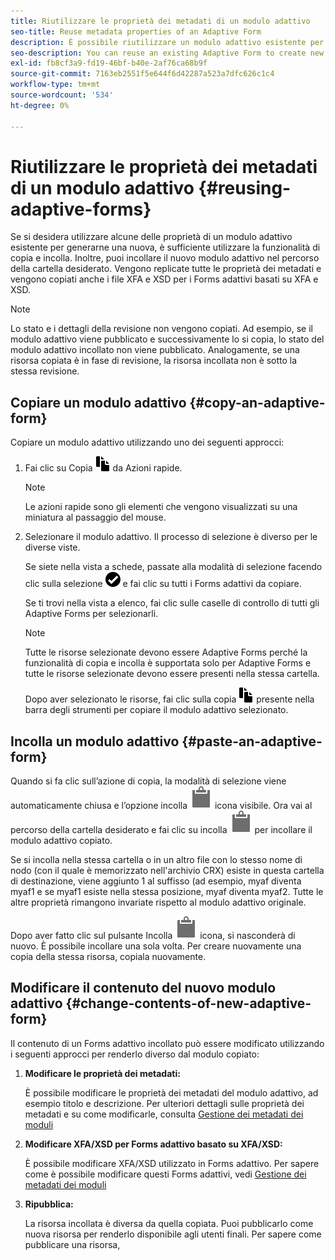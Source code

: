 ```yaml
---
title: Riutilizzare le proprietà dei metadati di un modulo adattivo
seo-title: Reuse metadata properties of an Adaptive Form
description: È possibile riutilizzare un modulo adattivo esistente per creare un nuovo Forms adattivo.
seo-description: You can reuse an existing Adaptive Form to create new Adaptive Forms.
exl-id: fb8cf3a9-fd19-46bf-b40e-2af76ca68b9f
source-git-commit: 7163eb2551f5e644f6d42287a523a7dfc626c1c4
workflow-type: tm+mt
source-wordcount: '534'
ht-degree: 0%

---
```


# Riutilizzare le proprietà dei metadati di un modulo adattivo {#reusing-adaptive-forms}

Se si desidera utilizzare alcune delle proprietà di un modulo adattivo esistente per generarne una nuova, è sufficiente utilizzare la funzionalità di copia e incolla. Inoltre, puoi incollare il nuovo modulo adattivo nel percorso della cartella desiderato. Vengono replicate tutte le proprietà dei metadati e vengono copiati anche i file XFA e XSD per i Forms adattivi basati su XFA e XSD.

>[!NOTE]
>
>Lo stato e i dettagli della revisione non vengono copiati. Ad esempio, se il modulo adattivo viene pubblicato e successivamente lo si copia, lo stato del modulo adattivo incollato non viene pubblicato. Analogamente, se una risorsa copiata è in fase di revisione, la risorsa incollata non è sotto la stessa revisione.

## Copiare un modulo adattivo {#copy-an-adaptive-form}

Copiare un modulo adattivo utilizzando uno dei seguenti approcci:

1. Fai clic su Copia ![aem6forms_copy](assets/aem6forms_copy.png) da Azioni rapide.

   >[!NOTE]
   >
   >Le azioni rapide sono gli elementi che vengono visualizzati su una miniatura al passaggio del mouse.

1. Selezionare il modulo adattivo. Il processo di selezione è diverso per le diverse viste.

   Se siete nella vista a schede, passate alla modalità di selezione facendo clic sulla selezione ![aem6forms_check-cerchio](assets/aem6forms_check-circle.png) e fai clic su tutti i Forms adattivi da copiare.

   Se ti trovi nella vista a elenco, fai clic sulle caselle di controllo di tutti gli Adaptive Forms per selezionarli.

   >[!NOTE]
   >
   >Tutte le risorse selezionate devono essere Adaptive Forms perché la funzionalità di copia e incolla è supportata solo per Adaptive Forms e tutte le risorse selezionate devono essere presenti nella stessa cartella.

   Dopo aver selezionato le risorse, fai clic sulla copia ![aem6forms_copy](assets/aem6forms_copy.png) presente nella barra degli strumenti per copiare il modulo adattivo selezionato.

## Incolla un modulo adattivo {#paste-an-adaptive-form}

Quando si fa clic sull’azione di copia, la modalità di selezione viene automaticamente chiusa e l’opzione incolla ![Incolla](assets/Smock_Paste_18_N.svg) icona visibile. Ora vai al percorso della cartella desiderato e fai clic su incolla ![Incolla](assets/Smock_Paste_18_N.svg) per incollare il modulo adattivo copiato.

Se si incolla nella stessa cartella o in un altro file con lo stesso nome di nodo (con il quale è memorizzato nell&#39;archivio CRX) esiste in questa cartella di destinazione, viene aggiunto 1 al suffisso (ad esempio, myaf diventa myaf1 e se myaf1 esiste nella stessa posizione, myaf diventa myaf2. Tutte le altre proprietà rimangono invariate rispetto al modulo adattivo originale.

Dopo aver fatto clic sul pulsante Incolla ![Incolla](assets/Smock_Paste_18_N.svg) icona, si nasconderà di nuovo. È possibile incollare una sola volta. Per creare nuovamente una copia della stessa risorsa, copiala nuovamente.

## Modificare il contenuto del nuovo modulo adattivo {#change-contents-of-new-adaptive-form}

Il contenuto di un Forms adattivo incollato può essere modificato utilizzando i seguenti approcci per renderlo diverso dal modulo copiato:

1. **Modificare le proprietà dei metadati:**

   È possibile modificare le proprietà dei metadati del modulo adattivo, ad esempio titolo e descrizione. Per ulteriori dettagli sulle proprietà dei metadati e su come modificarle, consulta [Gestione dei metadati dei moduli](manage-form-metadata.md)

1. **Modificare XFA/XSD per Forms adattivo basato su XFA/XSD:**

   È possibile modificare XFA/XSD utilizzato in Forms adattivo. Per sapere come è possibile modificare questi Forms adattivi, vedi [Gestione dei metadati dei moduli](manage-form-metadata.md)

1. **Ripubblica:**

   La risorsa incollata è diversa da quella copiata. Puoi pubblicarlo come nuova risorsa per renderlo disponibile agli utenti finali. Per sapere come pubblicare una risorsa, <!-- see [Publishing and unpublishing forms](publishing-unpublishing-forms.md) -->
